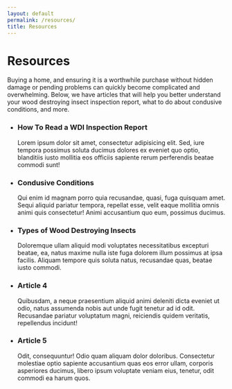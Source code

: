 ```yaml
---
layout: default
permalink: /resources/
title: Resources
---
```


<div class="{{ page.title }}">

  <h1>Resources</h1>

  <p>Buying a home, and ensuring it is a worthwhile purchase without hidden damage or pending problems can quickly become complicated and overwhelming. Below, we have articles that will help you better understand your wood destroying insect inspection report, what to do about condusive conditions, and more.</p>

  <ul>
    <li>
      <h3>How To Read a WDI Inspection Report</h3>
      <p>Lorem ipsum dolor sit amet, consectetur adipisicing elit. Sed, iure tempora possimus soluta ducimus dolores ex eveniet quo optio, blanditiis iusto mollitia eos officiis sapiente rerum perferendis beatae commodi sunt!</p>
    </li>
    <li>
      <h3>Condusive Conditions</h3>
      <p>Qui enim id magnam porro quia recusandae, quasi, fuga quisquam amet. Sequi aliquid pariatur tempora, repellat esse, velit eaque mollitia omnis animi quis consectetur! Animi accusantium quo eum, possimus ducimus.</p>
    </li>
    <li>
      <h3>Types of Wood Destroying Insects</h3>
      <p>Doloremque ullam aliquid modi voluptates necessitatibus excepturi beatae, ea, natus maxime nulla iste fuga dolorem illum possimus at ipsa facilis. Aliquam tempore quis soluta natus, recusandae quas, beatae iusto commodi.</p>
    </li>
    <li>
      <h3>Article 4</h3>
      <p>Quibusdam, a neque praesentium aliquid animi deleniti dicta eveniet ut odio, natus assumenda nobis aut unde fugit tenetur ad id odit. Recusandae pariatur voluptatum magni, reiciendis quidem veritatis, repellendus incidunt!</p>
    </li>
    <li>
      <h3>Article 5</h3>
      <p>Odit, consequuntur! Odio quam aliquam dolor doloribus. Consectetur molestiae optio sapiente accusantium quas eos error ullam, corporis asperiores ducimus, libero ipsum voluptate veniam eius, tenetur, odit commodi ea harum quos.</p>
    </li>
  </ul>

</div>
